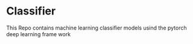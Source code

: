 # Classifier
This Repo contains machine learning classifier models usind the pytorch deep learning frame work
